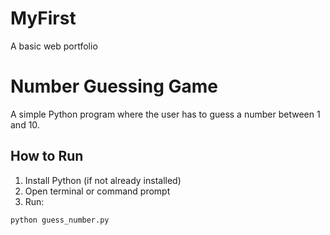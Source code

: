 # MyFirst
A basic web portfolio
# Number Guessing Game

A simple Python program where the user has to guess a number between 1 and 10.

## How to Run

1. Install Python (if not already installed)
2. Open terminal or command prompt
3. Run:

```bash
python guess_number.py
